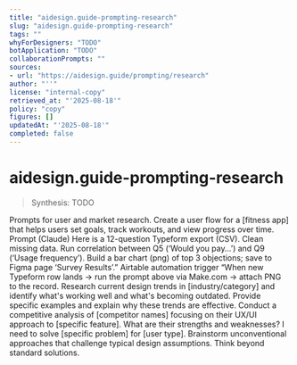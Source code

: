```yaml
---
title: "aidesign.guide-prompting-research"
slug: "aidesign.guide-prompting-research"
tags: ""
whyForDesigners: "TODO"
botApplication: "TODO"
collaborationPrompts: ""
sources:
- url: "https://aidesign.guide/prompting/research"
author: "''"
license: "internal-copy"
retrieved_at: "'2025-08-18'"
policy: "copy"
figures: []
updatedAt: "'2025-08-18'"
completed: false
---
```


# aidesign.guide-prompting-research

> Synthesis: TODO

Prompts for user and market research.
Create a user flow for a [fitness app] that helps users set goals, track workouts, and view progress over time.
Prompt (Claude)
Here is a 12-question Typeform export (CSV).
Clean missing data.
Run correlation between Q5 (‘Would you pay…’) and Q9 (‘Usage frequency’).
Build a bar chart (png) of top 3 objections; save to Figma page ‘Survey Results’.”
Airtable automation trigger
“When new Typeform row lands → run the prompt above via Make.com → attach PNG to the record.
Research current design trends in [industry/category] and identify what's working well and what's becoming outdated. Provide specific examples and explain why these trends are effective.
Conduct a competitive analysis of [competitor names] focusing on their UX/UI approach to [specific feature]. What are their strengths and weaknesses?
I need to solve [specific problem] for [user type]. Brainstorm unconventional approaches that challenge typical design assumptions. Think beyond standard solutions.


